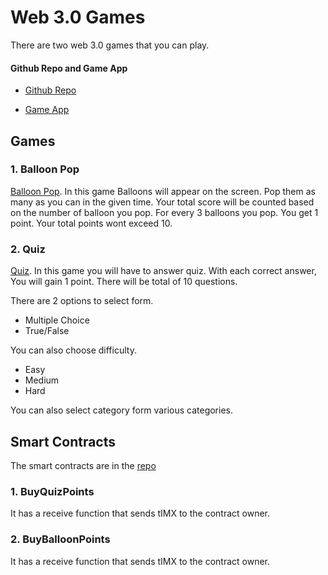 # Web 3.0 Games
There are two web 3.0 games that you can play.
#### Github Repo and Game App
* [Github Repo](https://github.com/Mahmadabid/web-3.0-games-immutable-x)

* [Game App](https://web-3-0-imx.vercel.app/)

## Games
### 1. Balloon Pop
[Balloon Pop](https://web-3-0-imx.vercel.app/balloon).
In this game Balloons will appear on the screen. Pop them as many as you can in the given time. Your total score will be counted based on the number of balloon you pop. For every 3 balloons you pop. You get 1 point. Your total points wont exceed 10.
### 2. Quiz
[Quiz](https://web-3-0-imx.vercel.app/quiz).
In this game you will have to answer quiz. With each correct answer, You will gain 1 point. There will be total of 10 questions.

There are 2 options to select form.
* Multiple Choice
* True/False

You can also choose difficulty.
* Easy
* Medium
* Hard

You can also select category form various categories.

## Smart Contracts
The smart contracts are in the [repo](https://github.com/Mahmadabid/web-3.0-games-immutable-x/tree/main/smartContractZkevm/contracts)
### 1. BuyQuizPoints 
It has a receive function that sends tIMX to the contract owner.

### 2. BuyBalloonPoints 
It has a receive function that sends tIMX to the contract owner.
